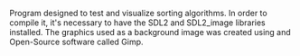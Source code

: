 Program designed to test and visualize sorting algorithms. In order to compile it, it's necessary to have the SDL2 and SDL2_image libraries installed.
The graphics used as a background image was created using and Open-Source software called Gimp.
